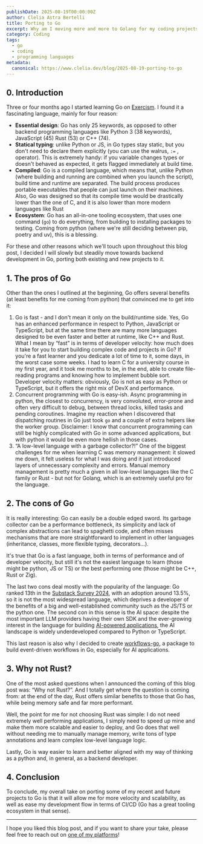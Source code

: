 ```yaml
---
publishDate: 2025-08-19T00:00:00Z
author: Clelia Astra Bertelli
title: Porting to Go
excerpt: Why am I moving more and more to Golang for my coding projects?
category: Coding
tags:
  - go
  - coding
  - programming languages
metadata:
  canonical: https://www.clelia.dev/blog/2025-08-19-porting-to-go
---
```


## 0. Introduction

Three or four months ago I started learning Go on [Exercism](https://exercism.org).
I found it a fascinating language, mainly for four reason: 

- **Essential design**: Go has only 25 keywords, as opposed to other backend programming languages like Python 3 (38 keywords), JavaScript (45) Rust (53) or C++ (74).
- **Statical typing**: unlike Python or JS, in Go types stay static, but you don't need to declare them explicitly (you can use the walrus, `:=` , operator). This is extremely handy: if you variable changes types or doesn't behaved as expected, it gets flagged immediately at build time.
- **Compiled**: Go is a compiled language, which means that, unlike Python (where building and running are combined when you launch the script), build time and runtime are separated. The build process produces portable executables that people can just launch on their machines. Also, Go was designed so that its compile time would be drastically lower than the one of C, and it is also lower than more modern languages like Rust
- **Ecosystem**: Go has an all-in-one tooling ecosystem, that uses one command (`go`) to do everything, from building to installing packages to testing. Coming from python (where we're still deciding between pip, poetry and uv), this is a blessing.

For these and other reasons which we'll touch upon throughout this blog post, I decided I will slowly but steadily move towards backend development in Go, porting both existing and new projects to it.

## 1. The pros of Go

Other than the ones I outlined at the beginning, Go offers several benefits (at least benefits for me coming from python) that convinced me to get into it:

1. Go is fast - and I don't mean it only on the build/runtime side. Yes, Go has an enhanced performance in respect to Python, JavaScript or TypeScript, but at the same time there are many more languages designed to be even faster and better at runtime, like C++ and Rust. What I mean by “fast” is in terms of developer velocity: how much does it take for you to start building complex code and projects in Go? If you're a fast learner and you dedicate a lot of time to it, some days, in the worst case some weeks. I had to learn C for a university course in my first year, and it took me months to be, in the end, able to create file-reading programs and knowing how to implement bubble sort. Developer velocity matters: obviously, Go is not as easy as Python or TypeScript, but it offers the right mix of DevX and performance.
2. Concurrent programming with Go is easy-ish. Async programming in python, the closest to concurrency, is very convoluted, error-prone and often very difficult to debug, between thread locks, killed tasks and pending coroutines. Imagine my reaction when I discovered that dispatching routines in Go just took `go` and a couple of extra helpers like the worker group. Disclaimer: I know that concurrent programming can still be highly complicated with Go in some advanced applications, but with python it would be even more hellish in those cases. 
3. “A low-level language with a garbage collector?!” One of the biggest challenges for me when learning C was memory management: it slowed me down, it felt useless for what I was doing and it just introduced layers of unnecessary complexity and errors. Manual memory management is pretty much a given in all low-level languages like the C family or Rust - but not for Golang, which is an extremely useful pro for the language.

## 2. The cons of Go

It is really interesting: Go can easily be a double edged sword. Its garbage collector can be a performance bottleneck, its simplicity and lack of complex abstractions can lead to spaghetti code, and often misses mechanisms that are more straightforward to implement in other languages (inheritance, classes, more flexible typing, decorators…).

It's true that Go is a fast language, both in terms of performance and of developer velocity, but still it's not the easiest language to learn (those might be python, JS or TS) or the best performing one (those might be C++, Rust or Zig).

The last two cons deal mostly with the popularity of the language: Go ranked 13th in the [Substack Survey 2024](https://survey.stackoverflow.co/2024/technology#most-popular-technologies), with an adoption around 13.5%, so it is not the most widespread language, which deprives a developer of the benefits of a big and well-established community such as the JS/TS or the python one. The second con in this sense is the AI space: despite the most important LLM providers having their own SDK and the ever-growing interest in the language for building [AI-powered applications](https://youtu.be/E4V1c2SoO-A), the AI landscape is widely underdeveloped compared to Python or TypeScript.

This last reason is also why I decided to create [workflows-go](https://workflows-go.org), a package to build event-driven workflows in Go, especially for AI applications.

## 3. Why not Rust?

One of the most asked questions when I announced the coming of this blog post was: “Why not Rust?”. And I totally get where the question is coming from: at the end of the day, Rust offers similar benefits to those that Go has, while being memory safe and far more performant. 

Well, the point for me for not choosing Rust was simple: I do not need extremely well performing applications, I simply need to speed up mine and make them more scalable and easier to deploy, and Go does that well without needing me to manually manage memory, write tons of type annotations and learn complex low-level language logic. 

Lastly, Go is way easier to learn and better aligned with my way of thinking as a python and, in general, as a backend developer.

## 4. Conclusion

To conclude, my overall take on porting some of my recent and future projects to Go is that it will allow me for more velocity and scalability, as well as ease my development flow in terms of CI/CD (Go has a great tooling ecosystem in that sense). 

---

I hope you liked this blog post, and if you want to share your take, please feel free to reach out on [one of my platforms](https://link.clelia.dev)!